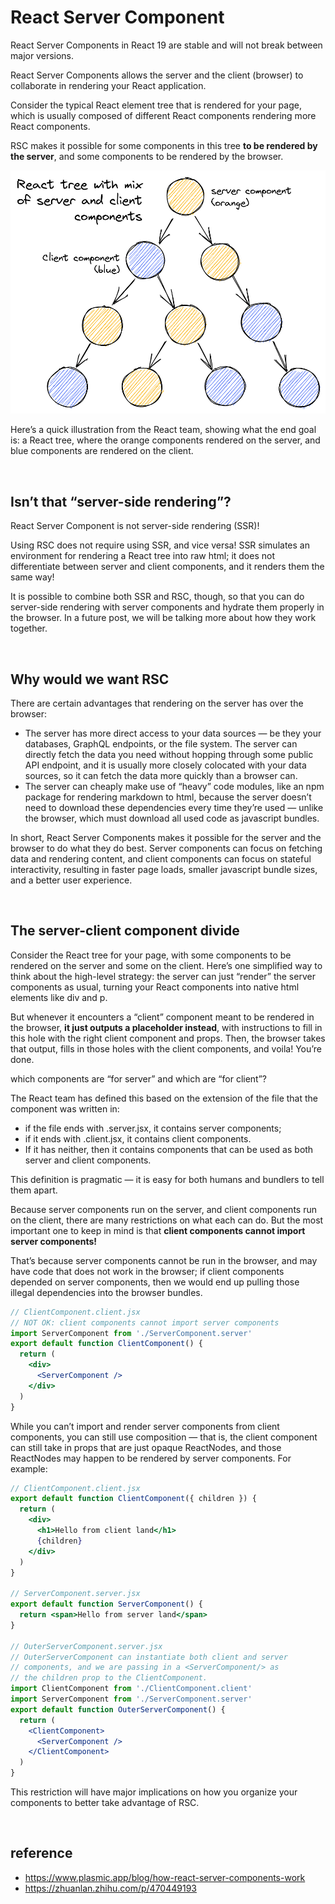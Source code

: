 # React Server Component
React Server Components in React 19 are stable and will not break between major versions.

React Server Components allows the server and the client (browser) </strong>to collaborate in rendering</strong> your React application.

Consider the typical React element tree that is rendered for your page, which is usually composed of different React components rendering more React components.

RSC makes it possible for some components in this tree <strong>to be rendered by the server</strong>, 
and some components to be rendered by the browser.

<img src="./react-server-components.png" />

Here’s a quick illustration from the React team, showing what the end goal is: a React tree, where the orange components rendered on the server, 
and blue components are rendered on the client.

<br>

## Isn’t that “server-side rendering”?
React Server Component is not server-side rendering (SSR)!

Using RSC does not require using SSR, and vice versa! SSR simulates an environment for rendering a React tree into raw html; 
it does not differentiate between server and client components, and it renders them the same way!

It is possible to combine both SSR and RSC, though, so that you can do server-side rendering with server components and hydrate them properly in the browser. 
In a future post, we will be talking more about how they work together.

<br>

## Why would we want RSC
There are certain advantages that rendering on the server has over the browser:
- The server has more direct access to your data sources — be they your databases, GraphQL endpoints, or the file system. The server can directly fetch the data you need without hopping through some public API endpoint, and it is usually more closely colocated with your data sources, so it can fetch the data more quickly than a browser can.
- The server can cheaply make use of “heavy” code modules, like an npm package for rendering markdown to html, because the server doesn’t need to download these dependencies every time they’re used — unlike the browser, which must download all used code as javascript bundles.

In short, React Server Components makes it possible for the server and the browser to do what they do best. 
Server components can </strong>focus on fetching data and rendering content</strong>, 
and client components can focus on stateful interactivity, resulting in faster page loads, smaller javascript bundle sizes, and a better user experience.


<br>

## The server-client component divide
Consider the React tree for your page, with some components to be rendered on the server and some on the client. 
Here’s one simplified way to think about the high-level strategy: the server can just “render” the server components as usual, 
turning your React components into native html elements like div and p. 

But whenever it encounters a “client” component meant to be rendered in the browser, <strong>it just outputs a placeholder instead</strong>, 
with instructions to fill in this hole with the right client component and props. 
Then, the browser takes that output, fills in those holes with the client components, and voila! You’re done.

which components are “for server” and which are “for client”?

The React team has defined this based on the extension of the file that the component was written in: 
- if the file ends with .server.jsx, it contains server components; 
- if it ends with .client.jsx, it contains client components. 
- If it has neither, then it contains components that can be used as both server and client components.

This definition is pragmatic — it is easy for both humans and bundlers to tell them apart.

Because server components run on the server, and client components run on the client, there are many restrictions on what each can do. 
But the most important one to keep in mind is that <strong>client components cannot import server components! </strong>

That’s because server components cannot be run in the browser, and may have code that does not work in the browser; 
if client components depended on server components, then we would end up pulling those illegal dependencies into the browser bundles.
```jsx
// ClientComponent.client.jsx
// NOT OK: client components cannot import server components
import ServerComponent from './ServerComponent.server'
export default function ClientComponent() {
  return (
    <div>
      <ServerComponent />
    </div>
  )
}
```

While you can’t import and render server components from client components, you can still use composition — 
that is, the client component can still take in props that are just opaque ReactNodes, 
and those ReactNodes may happen to be rendered by server components. For example:
```jsx
// ClientComponent.client.jsx
export default function ClientComponent({ children }) {
  return (
    <div>
      <h1>Hello from client land</h1>
      {children}
    </div>
  )
}

// ServerComponent.server.jsx
export default function ServerComponent() {
  return <span>Hello from server land</span>
}

// OuterServerComponent.server.jsx
// OuterServerComponent can instantiate both client and server
// components, and we are passing in a <ServerComponent/> as
// the children prop to the ClientComponent.
import ClientComponent from './ClientComponent.client'
import ServerComponent from './ServerComponent.server'
export default function OuterServerComponent() {
  return (
    <ClientComponent>
      <ServerComponent />
    </ClientComponent>
  )
}
```
This restriction will have major implications on how you organize your components to better take advantage of RSC.

<br>

## reference
- https://www.plasmic.app/blog/how-react-server-components-work
- https://zhuanlan.zhihu.com/p/470449193